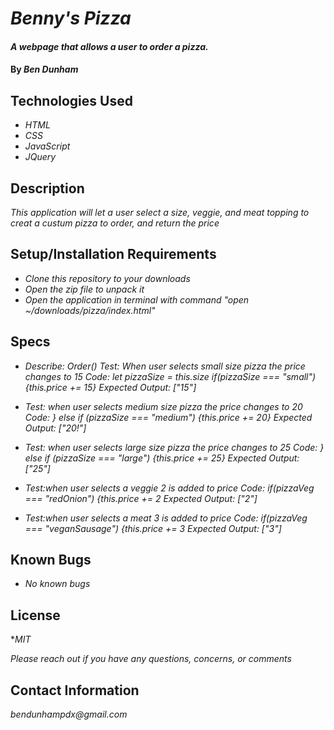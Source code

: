 
# _Benny's Pizza_

#### _A webpage that allows a user to order a pizza._

#### By _**Ben Dunham**_

## Technologies Used

* _HTML_
* _CSS_
* _JavaScript_
* _JQuery_

## Description

_This application will let a user select a size, veggie, and meat topping to creat a custum pizza to order, and return the price_

## Setup/Installation Requirements

* _Clone this repository to your downloads_
* _Open the zip file to unpack it_
* _Open the application in terminal with command "open ~/downloads/pizza/index.html"_


## Specs

* _Describe: Order()_
_Test: When user selects small size pizza the price changes to 15_
_Code: let pizzaSize = this.size if(pizzaSize === "small") {this.price += 15}_
_Expected Output: ["15"]_

* _Test: when user selects medium size pizza the price changes to 20_
_Code: } else if (pizzaSize === "medium") {this.price += 20}_
_Expected Output: ["20!"]_

* _Test: when user selects large size pizza the price changes to 25_
_Code: } else if (pizzaSize === "large") {this.price += 25}_
_Expected Output: ["25"]_

* _Test:when user selects a veggie 2 is added to price_
_Code:  if(pizzaVeg === "redOnion") {this.price += 2_
_Expected Output: ["2"]_

* _Test:when user selects a meat 3 is added to price_
_Code:  if(pizzaVeg === "veganSausage") {this.price += 3_
_Expected Output: ["3"]_


## Known Bugs

* _No known bugs_


## License
*_MIT_

_Please reach out if you have any questions, concerns, or comments_

## Contact Information

_bendunhampdx@gmail.com_






